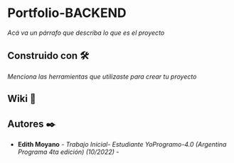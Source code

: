 # Portfolio-BACKEND

_Acá va un párrafo que describa lo que es el proyecto_



## Construido con 🛠️

_Menciona las herramientas que utilizaste para crear tu proyecto_



## Wiki 📖



## Autores ✒️

* **Edith Moyano** - *Trabajo Inicial- Estudiante YoProgramo-4.0 (Argentina Programa 4ta edición) (10/2022)* - 

